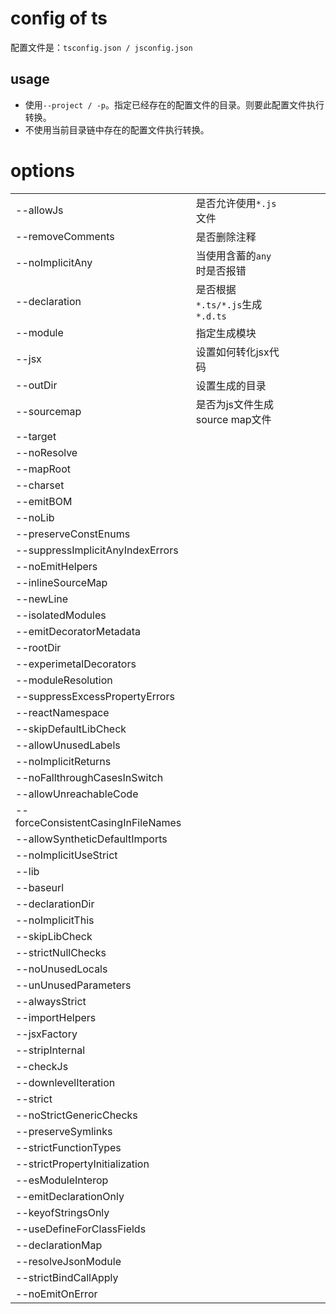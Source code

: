 # config of ts
配置文件是：`tsconfig.json / jsconfig.json`  

## usage
- 使用`--project / -p`。指定已经存在的配置文件的目录。则要此配置文件执行转换。
- 不使用当前目录链中存在的配置文件执行转换。

# options
|||||||
|-|-|-|-|-|-|
|--allowJs|是否允许使用`*.js`文件|||||
|--removeComments|是否删除注释|||||
|--noImplicitAny|当使用含蓄的`any`时是否报错|||||
|--declaration|是否根据`*.ts/*.js`生成`*.d.ts`|||||
|--module|指定生成模块|||||
|--jsx|设置如何转化jsx代码|||||
|--outDir|设置生成的目录|||||
|--sourcemap|是否为js文件生成source map文件|||||
|--target||||||
|--noResolve||||||
|--mapRoot||||||
|--charset||||||
|--emitBOM||||||
|--noLib||||||
|--preserveConstEnums||||||
|--suppressImplicitAnyIndexErrors||||||
|--noEmitHelpers||||||
|--inlineSourceMap||||||
|--newLine||||||
|--isolatedModules||||||
|--emitDecoratorMetadata||||||
|--rootDir||||||
|--experimetalDecorators||||||
|--moduleResolution||||||
|--suppressExcessPropertyErrors||||||
|--reactNamespace||||||
|--skipDefaultLibCheck||||||
|--allowUnusedLabels||||||
|--noImplicitReturns||||||
|--noFallthroughCasesInSwitch||||||
|--allowUnreachableCode||||||
|--forceConsistentCasingInFileNames||||||
|--allowSyntheticDefaultImports||||||
|--noImplicitUseStrict||||||
|--lib||||||
|--baseurl||||||
|--declarationDir||||||
|--noImplicitThis||||||
|--skipLibCheck||||||
|--strictNullChecks||||||
|--noUnusedLocals||||||
|--unUnusedParameters||||||
|--alwaysStrict||||||
|--importHelpers||||||
|--jsxFactory||||||
|--stripInternal||||||
|--checkJs||||||
|--downlevelIteration||||||
|--strict||||||
|--noStrictGenericChecks||||||
|--preserveSymlinks||||||
|--strictFunctionTypes||||||
|--strictPropertyInitialization||||||
|--esModuleInterop||||||
|--emitDeclarationOnly||||||
|--keyofStringsOnly||||||
|--useDefineForClassFields||||||
|--declarationMap||||||
|--resolveJsonModule||||||
|--strictBindCallApply||||||
|--noEmitOnError||||||